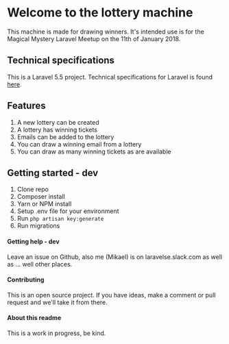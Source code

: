 # Welcome to the lottery machine
This machine is made for drawing winners. It's intended use is for the Magical Mystery Laravel Meetup on the 11th of January 2018.

## Technical specifications
This is a Laravel 5.5 project. Technical specifications for Laravel is found [here](https://laravel.com/docs/5.5/).

## Features
1. A new lottery can be created
2. A lottery has winning tickets
3. Emails can be added to the lottery
4. You can draw a winning email from a lottery
5. You can draw as many winning tickets as are available

## Getting started - dev
1. Clone repo
2. Composer install
3. Yarn or NPM install
4. Setup .env file for your environment
5. Run `php artisan key:generate`
6. Run migrations

#### Getting help - dev
Leave an issue on Github, also me (Mikael) is on laravelse.slack.com as well as … well other places.

#### Contributing
This is an open source project. If you have ideas, make a comment or pull request and we'll take it from there.

#### About this readme
This is a work in progress, be kind. 